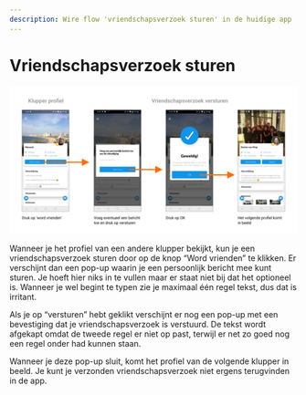 ```yaml
---
description: Wire flow 'vriendschapsverzoek sturen' in de huidige app
---
```


# Vriendschapsverzoek sturen

![Wire flow: vriendschapsverzoek sturen](../../.gitbook/assets/flow-word-vrienden.png)

Wanneer je het profiel van een andere klupper bekijkt, kun je een vriendschapsverzoek sturen door op de knop “Word vrienden” te klikken. Er verschijnt dan een pop-up waarin je een persoonlijk bericht mee kunt sturen. Je hoeft hier niks in te vullen maar er staat niet bij dat het optioneel is. Wanneer je wel begint te typen zie je maximaal één regel tekst, dus dat is irritant.

Als je op “versturen” hebt geklikt verschijnt er nog een pop-up met een bevestiging dat je vriendschapsverzoek is verstuurd. De tekst wordt afgekapt omdat de tweede regel er niet op past, terwijl er net zo goed nog een regel onder had kunnen staan.

Wanneer je deze pop-up sluit, komt het profiel van de volgende klupper in beeld. Je kunt je verzonden vriendschapsverzoek niet ergens terugvinden in de app.

